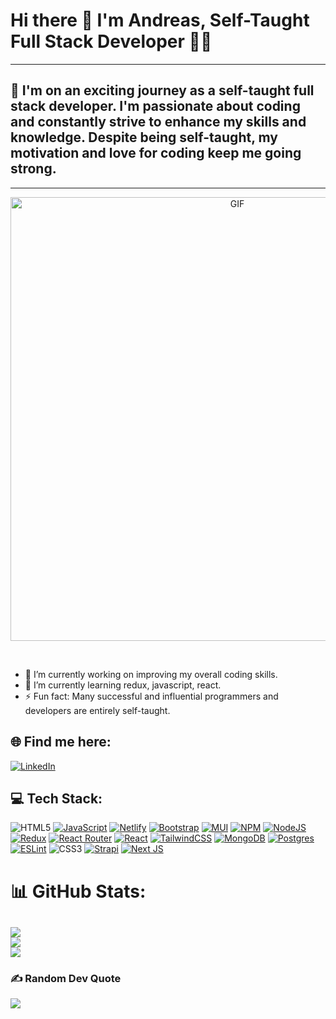 # Hi there 👋 I'm Andreas, Self-Taught Full Stack Developer 👨‍💻
---
## 💫 I'm on an exciting journey as a self-taught full stack developer. I'm passionate about coding and constantly strive to enhance my skills and knowledge. Despite being self-taught, my motivation and love for coding keep me going strong.

---
<p align="center">
<img align="center" alt="GIF" src="https://github.com/TennoAndros/TennoAndros/assets/95369156/7db85e40-0e04-45d9-a7dc-f223236a9b5a" width="710px" height="auto"/>
</p>
<br>

- 🔭 I’m currently working on improving my overall coding skills.
- 🌱 I’m currently learning redux, javascript, react.
- ⚡ Fun fact: Many successful and influential programmers and developers are entirely self-taught.

## 🌐 Find me here:
[![LinkedIn](https://img.shields.io/badge/LinkedIn-%230077B5.svg?logo=linkedin&logoColor=white)](https://www.linkedin.com/in/andreas-apostolatos/)

## 💻 Tech Stack:
![HTML5](https://img.shields.io/badge/html5-%23E34F26.svg?style=plastic&logo=html5&logoColor=white) [![JavaScript](https://img.shields.io/badge/javascript-%23323330.svg?style=plastic&logo=javascript&logoColor=%23F7DF1E)](https://www.javascript.com/) [![Netlify](https://img.shields.io/badge/netlify-%23000000.svg?style=plastic&logo=netlify&logoColor=#00C7B7)](https://www.netlify.com/) [![Bootstrap](https://img.shields.io/badge/bootstrap-%23563D7C.svg?style=plastic&logo=bootstrap&logoColor=white)](https://getbootstrap.com/) [![MUI](https://img.shields.io/badge/MUI-%230081CB.svg?style=plastic&logo=material-ui&logoColor=white)](https://mui.com/) [![NPM](https://img.shields.io/badge/NPM-%23000000.svg?style=plastic&logo=npm&logoColor=white)](https://www.npmjs.com/) [![NodeJS](https://img.shields.io/badge/node.js-6DA55F?style=plastic&logo=node.js&logoColor=white)](https://nodejs.org/en) [![Redux](https://img.shields.io/badge/redux-%23593d88.svg?style=plastic&logo=redux&logoColor=white)](https://redux.js.org/) [![React Router](https://img.shields.io/badge/React_Router-CA4245?style=plastic&logo=react-router&logoColor=white)](https://reactrouter.com/en/main) [![React](https://img.shields.io/badge/react-%2320232a.svg?style=plastic&logo=react&logoColor=%2361DAFB)](https://react.dev/) [![TailwindCSS](https://img.shields.io/badge/tailwindcss-%2338B2AC.svg?style=plastic&logo=tailwind-css&logoColor=white)](https://tailwindcss.com/) [![MongoDB](https://img.shields.io/badge/MongoDB-%234ea94b.svg?style=plastic&logo=mongodb&logoColor=white)](https://www.mongodb.com/) [![Postgres](https://img.shields.io/badge/postgres-%23316192.svg?style=plastic&logo=postgresql&logoColor=white)](https://www.postgresql.org/) [![ESLint](https://img.shields.io/badge/ESLint-4B3263?style=plastic&logo=eslint&logoColor=white)](https://eslint.org/) ![CSS3](https://img.shields.io/badge/css3-%231572B6.svg?style=plastic&logo=css3&logoColor=white) [![Strapi](https://img.shields.io/badge/strapi-%232E7EEA.svg?style=plastic&logo=strapi&logoColor=white)](https://strapi.io/) [![Next JS](https://img.shields.io/badge/Next-black?style=plastic&logo=next.js&logoColor=white)](https://nextjs.org/)


# 📊 GitHub Stats:
![](https://github-readme-stats.vercel.app/api?username=TennoAndros&theme=dracula&hide_border=false&include_all_commits=false&count_private=false)<br/>
![](https://github-readme-streak-stats.herokuapp.com/?user=TennoAndros&theme=dracula&hide_border=false)<br/>
![](https://github-readme-stats.vercel.app/api/top-langs/?username=TennoAndros&theme=dracula&hide_border=false&include_all_commits=false&count_private=false&layout=compact)
---
### ✍️ Random Dev Quote
![](https://quotes-github-readme.vercel.app/api?type=horizontal&theme=radical)
